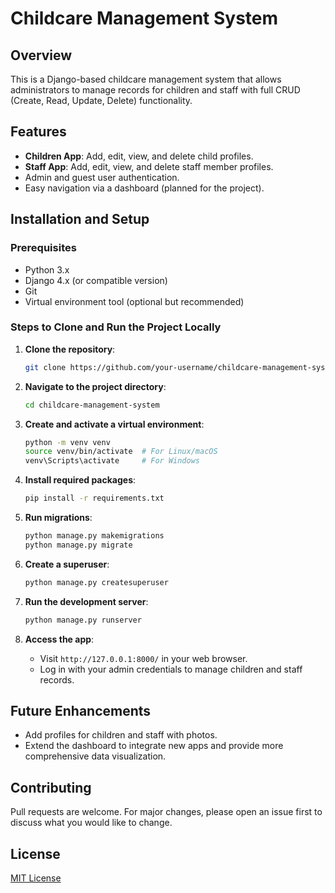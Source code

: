 # Childcare Management System

## Overview
This is a Django-based childcare management system that allows administrators to manage records for children and staff with full CRUD (Create, Read, Update, Delete) functionality.

## Features
- **Children App**: Add, edit, view, and delete child profiles.
- **Staff App**: Add, edit, view, and delete staff member profiles.
- Admin and guest user authentication.
- Easy navigation via a dashboard (planned for the project).

## Installation and Setup

### Prerequisites
- Python 3.x
- Django 4.x (or compatible version)
- Git
- Virtual environment tool (optional but recommended)

### Steps to Clone and Run the Project Locally

1. **Clone the repository**:
    ```bash
    git clone https://github.com/your-username/childcare-management-system.git
    ```

2. **Navigate to the project directory**:
    ```bash
    cd childcare-management-system
    ```

3. **Create and activate a virtual environment**:
    ```bash
    python -m venv venv
    source venv/bin/activate  # For Linux/macOS
    venv\Scripts\activate     # For Windows
    ```

4. **Install required packages**:
    ```bash
    pip install -r requirements.txt
    ```

5. **Run migrations**:
    ```bash
    python manage.py makemigrations
    python manage.py migrate
    ```

6. **Create a superuser**:
    ```bash
    python manage.py createsuperuser
    ```

7. **Run the development server**:
    ```bash
    python manage.py runserver
    ```

8. **Access the app**:
    - Visit `http://127.0.0.1:8000/` in your web browser.
    - Log in with your admin credentials to manage children and staff records.

## Future Enhancements
- Add profiles for children and staff with photos.
- Extend the dashboard to integrate new apps and provide more comprehensive data visualization.

## Contributing
Pull requests are welcome. For major changes, please open an issue first to discuss what you would like to change.

## License
[MIT License](LICENSE)

